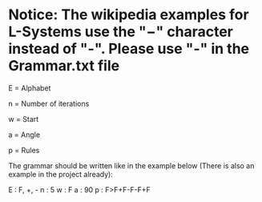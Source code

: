 # Notice: The wikipedia examples for L-Systems use the "−" character instead of "-". Please use "-" in the Grammar.txt file

E = Alphabet

n = Number of iterations

w = Start

a = Angle

p = Rules

The grammar should be written like in the example below (There is also an example in the project already):

E : F, +, -
n : 5
w : F
a : 90
p : F>F+F-F-F+F
